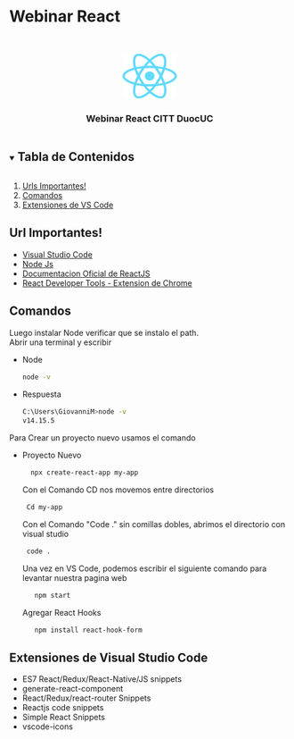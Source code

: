 # Webinar React

<!-- PROJECT LOGO -->
<br />
<p align="center">
  <a href="">
    <img src="./img/reactlogo.png" alt="Logo" width="100" height="80">
  </a>

  <h3 align="center">Webinar React CITT DuocUC</h3>


<details open="open">
  <summary><h2 style="display: inline-block">Tabla de Contenidos</h2></summary>
  <ol>
    <li><a href="#instalacion">Urls Importantes!</a></li>
    <li><a href="#Comandos">Comandos</a></li>
    <li><a href="#extensiones">Extensiones de VS Code</a></li>
  </ol>
</details>



## Url Importantes!

* [Visual Studio Code](https://code.visualstudio.com/download)
* [Node Js](https://nodejs.org/es/)
* [Documentacion Oficial de ReactJS](https://es.reactjs.org/)
* [React Developer Tools - Extension de Chrome](https://chrome.google.com/webstore/detail/react-developer-tools/fmkadmapgofadopljbjfkapdkoienihi?hl=es)


## Comandos 

Luego instalar Node verificar que se instalo el path.
</br>
Abrir una terminal y escribir
* Node
  ```sh
  node -v
  ```
* Respuesta
  ```sh
  C:\Users\GiovanniM>node -v 
  v14.15.5
  ```

Para Crear un proyecto nuevo usamos el comando
* Proyecto Nuevo
  ```sh
    npx create-react-app my-app
  ```
  Con el Comando CD nos movemos entre directorios
   ```sh
    Cd my-app
  ```
    Con el Comando "Code ." sin comillas dobles, abrimos el directorio con visual studio
   ```sh
    code .
  ```
    Una vez en VS Code, podemos escribir el siguiente comando para levantar nuestra pagina web
   ```sh
      npm start
  ```
    Agregar React Hooks
   ```sh
      npm install react-hook-form
  ```


## Extensiones de Visual Studio Code
* ES7 React/Redux/React-Native/JS snippets
* generate-react-component
* React/Redux/react-router Snippets
* Reactjs code snippets
* Simple React Snippets
* vscode-icons





